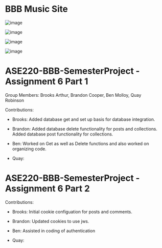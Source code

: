 # BBB Music Site

![image](https://github.com/BCoop123/BBB-Music-Site/assets/114194395/83212ec7-e9a0-4139-9cf5-61208a801d44)

![image](https://github.com/BCoop123/BBB-Music-Site/assets/114194395/ac453630-6074-474d-a540-8ad2b63171c0)

![image](https://github.com/BCoop123/BBB-Music-Site/assets/114194395/de3abe7b-2137-4c89-901c-74d340ed9975)

![image](https://github.com/BCoop123/BBB-Music-Site/assets/114194395/b048752d-71fe-4d45-8dd6-3e849e46cdfc)

# ASE220-BBB-SemesterProject - Assignment 6 Part 1

Group Members: Brooks Arthur, Brandon Cooper, Ben Molloy, Quay Robinson

Contributions:

  - Brooks:
  Added database get and set up basis for database integration.

  - Brandon:
  Added database delete functionality for posts and collections.
  Added database post functionality for collections.

  - Ben: 
  Worked on Get as well as Delete functions and also worked on organizing code.

  - Quay:
  
# ASE220-BBB-SemesterProject - Assignment 6 Part 2

Contributions:

  - Brooks:
  Initial cookie configuation for posts and comments.

  - Brandon: Updated cookies to use jws.

  - Ben: Assisted in coding of authentication

  - Quay:
